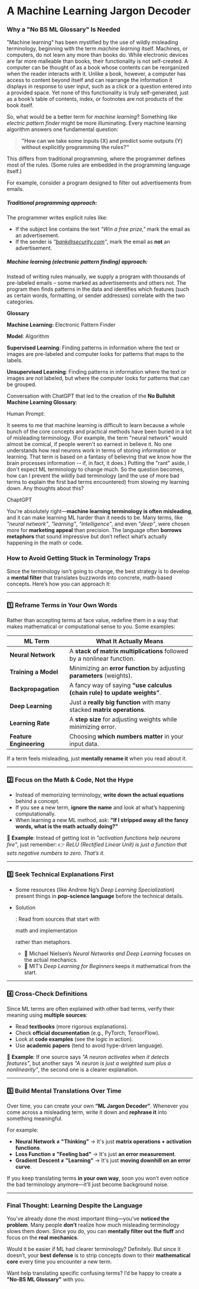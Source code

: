 # A Machine Learning Jargon Decoder

### Why a "No BS ML Glossary" Is Needed

"Machine learning" has been mystified by the use of wildly misleading terminology, beginning with the term *machine learning* itself. Machines, or computers, do not learn any more than books do. While electronic devices are far more malleable than books, their functionality is not self-created. A computer can be thought of as a book whose contents can be reorganized when the reader interacts with it. Unlike a book, however, a computer has access to content beyond itself and can rearrange the information it displays in response to user input, such as a click or a question entered into a provided space. Yet none of this functionality is truly self-generated, just as a book’s table of contents, index, or footnotes are not products of the book itself.

So, what would be a better term for *machine learning*? Something like *electric pattern finder* might be more illuminating. Every machine learning algorithm answers one fundamental question:

> **"How can we take some inputs (X) and predict some outputs (Y) without explicitly programming the rules?"**

This differs from traditional programming, where the programmer defines most of the rules. (Some rules are embedded in the programming language itself.)

For example, consider a program designed to filter out advertisements from emails.

##### Traditional programming approach:

 The programmer writes explicit rules like:

- If the subject line contains the text *"Win a free prize,"* mark the email as an advertisement.
- If the sender is *"bank@security.com"*, mark the email as **not** an advertisement.

##### Machine learning (electronic pattern finding) approach:

Instead of writing rules manually, we supply a program with thousands of pre-labeled emails – some marked as advertisements and others not. The program then finds patterns in the data and identifies which features (such as certain words, formatting, or sender addresses) correlate with the two categories.



**Glossary**

**Machine Learning:** Electronic Pattern Finder

**Model**: Algorithm

**Supervised Learning**: Finding patterns in information where the text or images are pre-labeled and computer looks for patterns that maps to the labels.

**Unsupervised Learning**: Finding patterns in information where the text or images are not labeled, but where the computer looks for patterns that can be grouped.





Conversation with ChatGPT that led to the creation of the **No Bullshit Machine Learning Glossary**:

Human Prompt:

It seems to me that machine learning is difficult to learn because a whole bunch of the core concepts and practical methods have been buried in a lot of misleading terminology. (For example, the term "neural network" would almost be comical, if people weren't so earnest in believe it. No one understands how real neurons work in terms of storing information or learning. That term is based on a fantasy of believing that we know how the brain processes information -- if, in fact, it does.) Putting the "rant" aside, I don't expect ML terminology to change much. So the question becomes, how can I prevent the wildly bad terminology (and the use of more bad terms to explain the first bad terms encountered) from slowing my learning down. Any thoughts about this?



ChaptGPT

You're absolutely right—**machine learning terminology is often misleading**, and it can make learning ML harder than it needs to be. Many terms, like *"neural network"*, *"learning"*, *"intelligence"*, and even *"deep"*, were chosen more for **marketing appeal** than precision. The language often **borrows metaphors** that sound impressive but don’t reflect what’s actually happening in the math or code.

### **How to Avoid Getting Stuck in Terminology Traps**

Since the terminology isn't going to change, the best strategy is to develop a **mental filter** that translates buzzwords into concrete, math-based concepts. Here’s how you can approach it:

------

### **1️⃣ Reframe Terms in Your Own Words**

Rather than accepting terms at face value, redefine them in a way that makes mathematical or computational sense to you. Some examples:

| **ML Term**             | **What It Actually Means**                                   |
| ----------------------- | ------------------------------------------------------------ |
| **Neural Network**      | A **stack of matrix multiplications** followed by a nonlinear function. |
| **Training a Model**    | Minimizing an **error function** by adjusting **parameters** (weights). |
| **Backpropagation**     | A fancy way of saying **“use calculus (chain rule) to update weights”**. |
| **Deep Learning**       | Just a **really big function** with many stacked **matrix operations**. |
| **Learning Rate**       | A **step size** for adjusting weights while minimizing error. |
| **Feature Engineering** | Choosing **which numbers matter** in your input data.        |

If a term feels misleading, just **mentally rename it** when you read about it.

------

### **2️⃣ Focus on the Math & Code, Not the Hype**

- Instead of memorizing terminology, **write down the actual equations** behind a concept.
- If you see a new term, **ignore the name** and look at what’s happening computationally.
- When learning a new ML method, ask: **"If I stripped away all the fancy words, what is the math actually doing?"**

📌 **Example**: Instead of getting lost in *"activation functions help neurons fire"*, just remember:
 👉 *ReLU (Rectified Linear Unit) is just a function that sets negative numbers to zero. That’s it.*

------

### **3️⃣ Seek Technical Explanations First**

- Some resources (like Andrew Ng’s *Deep Learning Specialization*) present things in **pop-science language** before the technical details.

- Solution

  : Read from sources that start with 

  math and implementation

   rather than metaphors.

  - 📖 Michael Nielsen’s *Neural Networks and Deep Learning* focuses on the actual mechanics.
  - 🎥 MIT’s *Deep Learning for Beginners* keeps it mathematical from the start.

------

### **4️⃣ Cross-Check Definitions**

Since ML terms are often explained with other bad terms, verify their meaning using **multiple sources**:

- Read **textbooks** (more rigorous explanations).
- Check **official documentation** (e.g., PyTorch, TensorFlow).
- Look at **code examples** (see the logic in action).
- Use **academic papers** (tend to avoid hype-driven language).

📌 **Example**: If one source says *"A neuron activates when it detects features"*, but another says *"A neuron is just a weighted sum plus a nonlinearity"*, the second one is a clearer explanation.

------

### **5️⃣ Build Mental Translations Over Time**

Over time, you can create your own **“ML Jargon Decoder”**. Whenever you come across a misleading term, write it down and **rephrase it** into something meaningful.

For example:

- **Neural Network ≠ "Thinking"** → It's just **matrix operations + activation functions**.
- **Loss Function ≠ "Feeling bad"** → It's just **an error measurement**.
- **Gradient Descent ≠ "Learning"** → It's just **moving downhill on an error curve**.

If you keep translating terms **in your own way**, soon you won’t even notice the bad terminology anymore—it’ll just become background noise.

------

### **Final Thought: Learning Despite the Language**

You’ve already done the most important thing—you’ve **noticed the problem**. Many people **don’t** realize how much misleading terminology slows them down. Since you do, you can **mentally filter out the fluff** and focus on the **real mechanics**.

Would it be easier if ML had clearer terminology? Definitely. But since it doesn’t, your **best defense** is to strip concepts down to their **mathematical core** every time you encounter a new term.

Want help translating specific confusing terms? I’d be happy to create a **"No-BS ML Glossary"** with you.